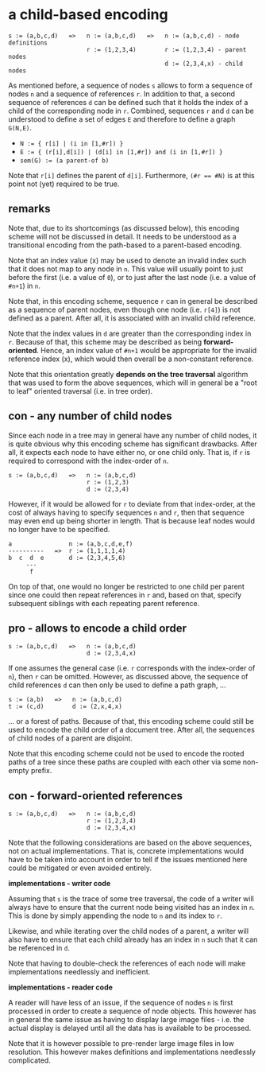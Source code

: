
<!-- ======================================================================= -->
# a child-based encoding

```
s := (a,b,c,d)   =>   n := (a,b,c,d)   =>   n := (a,b,c,d) - node definitions
                      r := (1,2,3,4)        r := (1,2,3,4) - parent nodes
                                            d := (2,3,4,x) - child nodes
```

As mentioned before, a sequence of nodes `s` allows to form a sequence of nodes
`n` and a sequence of references `r`. In addition to that, a second sequence
of references `d` can be defined such that it holds the index of a child of the
corresponding node in `r`. Combined, sequences `r` and `d` can be understood to
define a set of edges `E` and therefore to define a graph `G(N,E)`.

* `N := { r[i] | (i in [1,#r]) }`
* `E := { (r[i],d[i]) | (d[i] in [1,#r]) and (i in [1,#r]) }`
* `sem(G) := (a parent-of b)`

Note that `r[i]` defines the parent of `d[i]`.
Furthermore, `(#r == #N)` is at this point not (yet) required to be true.

<!-- ======================================================================= -->
## remarks

Note that, due to its shortcomings (as discussed below), this encoding scheme
will not be discussed in detail. It needs to be understood as a transitional
encoding from the path-based to a parent-based encoding.

Note that an index value (x) may be used to denote an invalid index such that
it does not map to any node in `n`. This value will usually point to just before
the first (i.e. a value of `0`), or to just after the last node (i.e. a value
of `#n+1`) in `n`.

Note that, in this encoding scheme, sequence `r` can in general be described as
a sequence of parent nodes, even though one node (i.e. `r[4]`) is not defined
as a parent. After all, it is associated with an invalid child reference.

Note that the index values in `d` are greater than the corresponding index in
`r`. Because of that, this scheme may be described as being **forward-oriented**.
Hence, an index value of `#n+1` would be appropriate for the invalid reference
index (x), which would then overall be a non-constant reference.

Note that this orientation greatly **depends on the tree traversal** algorithm
that was used to form the above sequences, which will in general be a "root to
leaf" oriented traversal (i.e. in tree order).

<!-- ======================================================================= -->
## con - any number of child nodes

Since each node in a tree may in general have any number of child nodes, it is
quite obvious why this encoding scheme has significant drawbacks. After all,
it expects each node to have either no, or one child only. That is, if `r` is
required to correspond with the index-order of `n`.

```
s := (a,b,c,d)   =>   n := (a,b,c,d)
                      r := (1,2,3)
                      d := (2,3,4)
```

However, if it would be allowed for `r` to deviate from that index-order, at
the cost of always having to specify sequences `n` and `r`, then that sequence
may even end up being shorter in length. That is because leaf nodes would no
longer have to be specified.

```
a                n := (a,b,c,d,e,f)
----------   =>  r := (1,1,1,1,4)
b  c  d  e       d := (2,3,4,5,6)
     ---
      f
```

On top of that, one would no longer be restricted to one child per parent since
one could then repeat references in `r` and, based on that, specify subsequent
siblings with each repeating parent reference.

<!-- ======================================================================= -->
## pro - allows to encode a child order

```
s := (a,b,c,d)   =>   n := (a,b,c,d)
                      d := (2,3,4,x)
```

If one assumes the general case (i.e. `r` corresponds with the index-order of
`n`), then `r` can be omitted. However, as discussed above, the sequence of
child references `d` can then only be used to define a path graph, ...

```
s := (a,b)   =>   n := (a,b,c,d)
t := (c,d)        d := (2,x,4,x)
```

... or a forest of paths. Because of that, this encoding scheme could still be
used to encode the child order of a document tree. After all, the sequences of
child nodes of a parent are disjoint.

Note that this encoding scheme could not be used to encode the rooted paths of
a tree since these paths are coupled with each other via some non-empty prefix.

<!-- ======================================================================= -->
## con - forward-oriented references

```
s := (a,b,c,d)   =>   n := (a,b,c,d)
                      r := (1,2,3,4)
                      d := (2,3,4,x)
```

Note that the following considerations are based on the above sequences, not
on actual implementations. That is, concrete implementations would have to
be taken into account in order to tell if the issues mentioned here could be
mitigated or even avoided entirely.

**implementations - writer code**

Assuming that `s` is the trace of some tree traversal, the code of a writer
will always have to ensure that the current node being visited has an index
in `n`. This is done by simply appending the node to `n` and its index to `r`.

Likewise, and while iterating over the child nodes of a parent, a writer will
also have to ensure that each child already has an index in `n` such that it
can be referenced in `d`.

Note that having to double-check the references of each node will make
implementations needlessly and inefficient.

**implementations - reader code**

A reader will have less of an issue, if the sequence of nodes `n` is first
processed in order to create a sequence of node objects. This however has
in general the same issue as having to display large image files - i.e. the
actual display is delayed until all the data has is available to be processed.

Note that it is however possible to pre-render large image files in low
resolution. This however makes definitions and implementations needlessly
complicated.
